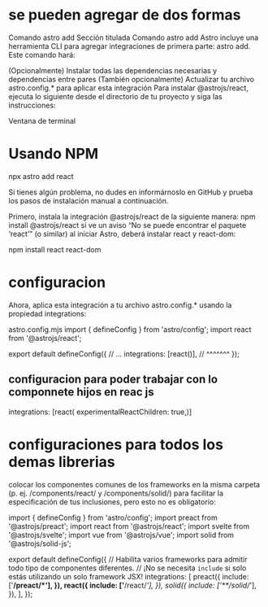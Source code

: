 # se pueden agregar de dos formas

Comando astro add
Sección titulada Comando astro add
Astro incluye una herramienta CLI para agregar integraciones de primera parte: astro add. Este comando hará:

(Opcionalmente) Instalar todas las dependencias necesarias y dependencias entre pares
(También opcionalmente) Actualizar tu archivo astro.config.\* para aplicar esta integración
Para instalar @astrojs/react, ejecuta lo siguiente desde el directorio de tu proyecto y siga las instrucciones:

Ventana de terminal

# Usando NPM

npx astro add react



Si tienes algún problema, no dudes en informárnoslo en GitHub y prueba los pasos de instalación manual a continuación.


Primero, instala la integración @astrojs/react de la siguiente manera:
npm install @astrojs/react
si ve un aviso “No se puede encontrar el paquete ‘react’” (o similar) al iniciar Astro, deberá instalar react y react-dom:

npm install react react-dom

# configuracion 
Ahora, aplica esta integración a tu archivo astro.config.* usando la propiedad integrations:

astro.config.mjs
import { defineConfig } from 'astro/config';
import react from '@astrojs/react';

export default defineConfig({
  // ...
  integrations: [react()],
  //             ^^^^^^^
});

## configuracion para poder trabajar con lo componnete hijos en reac js
 integrations: [react(
      experimentalReactChildren: true,)]


# configuraciones para todos los demas librerias
 colocar los componentes comunes de los frameworks en la misma carpeta (p. ej. /components/react/ y /components/solid/) para facilitar la especificación de tus inclusiones, pero esto no es obligatorio:

import { defineConfig } from 'astro/config';
import preact from '@astrojs/preact';
import react from '@astrojs/react';
import svelte from '@astrojs/svelte';
import vue from '@astrojs/vue';
import solid from '@astrojs/solid-js';

export default defineConfig({
  // Habilita varios frameworks para admitir todo tipo de componentes diferentes.
  // ¡No se necesita `include` si solo estás utilizando un solo framework JSX!
  integrations: [
    preact({
      include: ['**/preact/*'],
    }),
    react({
      include: ['**/react/*'],
    }),
    solid({
      include: ['**/solid/*'],
    }),
  ],
});